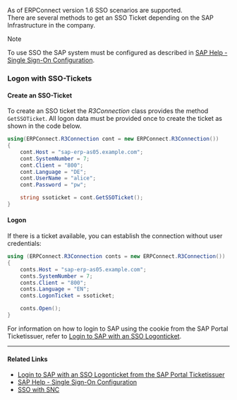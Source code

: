 As of ERPConnect version 1.6 SSO scenarios are supported.\
There are several methods to get an SSO Ticket depending on the SAP Infrastructure in the company.

Note

To use SSO the SAP system must be configured as described in [SAP Help - Single Sign-On Configuration](https://help.sap.com/doc/saphelp_nw75/7.5.5/en-US/48/ca0fe42fbb5c97e10000000a42189d/content.htm?no_cache=true).

### Logon with SSO-Tickets

#### Create an SSO-Ticket

To create an SSO ticket the *R3Connection* class provides the method `GetSSOTicket`. All logon data must be provided once to create the ticket as shown in the code below.

```csharp
using(ERPConnect.R3Connection cont = new ERPConnect.R3Connection())
{
    cont.Host = "sap-erp-as05.example.com";
    cont.SystemNumber = 7;
    cont.Client = "800";
    cont.Language = "DE";
    cont.UserName = "alice";
    cont.Password = "pw";

    string ssoticket = cont.GetSSOTicket();
}

```

#### Logon

If there is a ticket available, you can establish the connection without user credentials:

```csharp
using (ERPConnect.R3Connection conts = new ERPConnect.R3Connection())
{
    conts.Host = "sap-erp-as05.example.com";
    conts.SystemNumber = 7;
    conts.Client = "800";
    conts.Language = "EN";
    conts.LogonTicket = ssoticket;

    conts.Open();
}

```

For information on how to login to SAP using the cookie from the SAP Portal Ticketissuer, refer to [Login to SAP with an SSO Logonticket](../../../samples/login-to-sap-with-an-sso-logonticket/).

______________________________________________________________________

#### Related Links

- [Login to SAP with an SSO Logonticket from the SAP Portal Ticketissuer](../../../samples/login-to-sap-with-an-sso-logonticket/)
- [SAP Help - Single Sign-On Configuration](https://help.sap.com/doc/saphelp_nw75/7.5.5/en-US/48/ca0fe42fbb5c97e10000000a42189d/content.htm?no_cache=true)
- [SSO with SNC](../sso-with-snc/)
